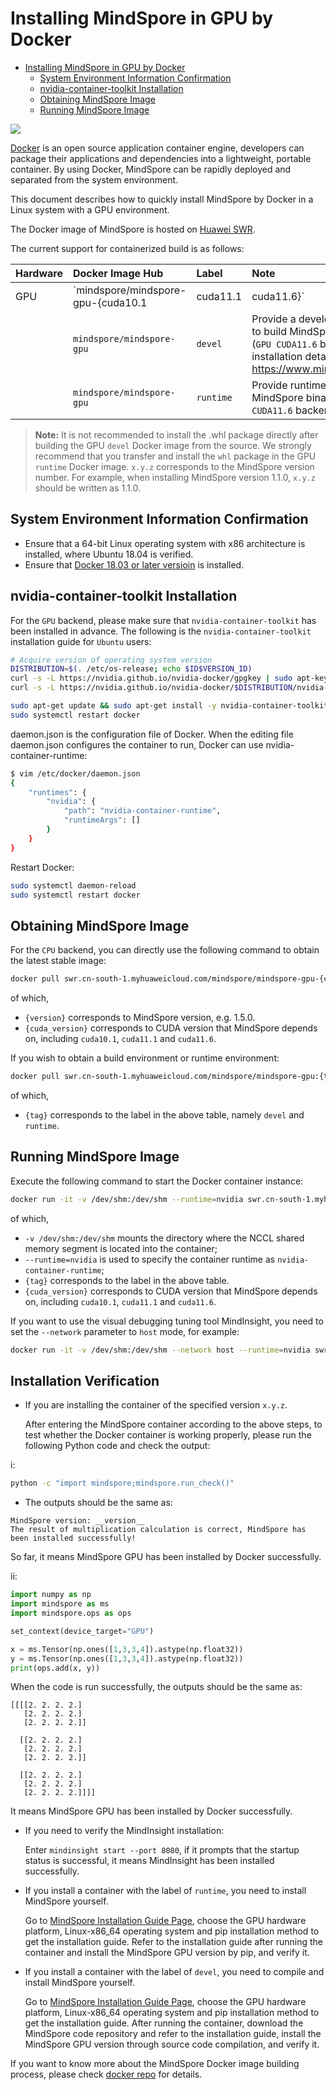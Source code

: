 # Installing MindSpore in GPU by Docker

<!-- TOC -->

- [Installing MindSpore in GPU by Docker](#installing-mindSpore-in-gpu-by-docker)
    - [System Environment Information Confirmation](#system-environment-information-confirmation)
    - [nvidia-container-toolkit Installation](#nvidia-container-toolkit-installation)
    - [Obtaining MindSpore Image](#obtaining-mindspore-image)
    - [Running MindSpore Image](#running-mindspore-image)

<!-- /TOC -->

<a href="https://gitee.com/mindspore/docs/blob/master/install/mindspore_gpu_install_docker_en.md" target="_blank"><img src="https://mindspore-website.obs.cn-north-4.myhuaweicloud.com/website-images/r2.0/resource/_static/logo_source_en.png"></a>

[Docker](https://docs.docker.com/get-docker/) is an open source application container engine, developers can package their applications and dependencies into a lightweight, portable container. By using Docker, MindSpore can be rapidly deployed and separated from the system environment.

This document describes how to quickly install MindSpore by Docker in a Linux system with a GPU environment.

The Docker image of MindSpore is hosted on [Huawei SWR](https://support.huaweicloud.com/swr/index.html).

The current support for containerized build is as follows:

| Hardware   | Docker Image Hub                | Label                       | Note                                       |
| :----- | :------------------------ | :----------------------- | :--------------------------------------- |
| GPU    | `mindspore/mindspore-gpu-{cuda10.1|cuda11.1|cuda11.6}` | `x.y.z`                  | A production environment with the MindSpore `x.y.z` GPU version pre-installed. (CUDA10.1, CUDA11.1 or CUDA11.6 backend) |
|        | `mindspore/mindspore-gpu` | `devel`                  | Provide a development environment to build MindSpore from the source (`GPU CUDA11.6` backend). For installation details, please refer to <https://www.mindspore.cn/install/en>. |
|        | `mindspore/mindspore-gpu` | `runtime`                | Provide runtime environment, MindSpore binary package (`GPU CUDA11.6` backend) is not installed. |

> **Note:** It is not recommended to install the .whl package directly after building the GPU `devel` Docker image from the source. We strongly recommend that you transfer and install the `whl` package in the GPU `runtime` Docker image.
> `x.y.z` corresponds to the MindSpore version number. For example, when installing MindSpore version 1.1.0, `x.y.z` should be written as 1.1.0.

## System Environment Information Confirmation

- Ensure that a 64-bit Linux operating system with x86 architecture is installed, where Ubuntu 18.04 is verified.
- Ensure that [Docker 18.03 or later versioin](https://docs.docker.com/get-docker/) is installed.

## nvidia-container-toolkit Installation

For the `GPU` backend, please make sure that `nvidia-container-toolkit` has been installed in advance. The following is the  `nvidia-container-toolkit` installation guide for `Ubuntu` users:

```bash
# Acquire version of operating system version
DISTRIBUTION=$(. /etc/os-release; echo $ID$VERSION_ID)
curl -s -L https://nvidia.github.io/nvidia-docker/gpgkey | sudo apt-key add -
curl -s -L https://nvidia.github.io/nvidia-docker/$DISTRIBUTION/nvidia-docker.list | sudo tee /etc/apt/sources.list.d/nvidia-docker.list

sudo apt-get update && sudo apt-get install -y nvidia-container-toolkit nvidia-docker2
sudo systemctl restart docker
```

daemon.json is the configuration file of Docker. When the editing file daemon.json configures the container to run, Docker can use nvidia-container-runtime:

```bash
$ vim /etc/docker/daemon.json
{
    "runtimes": {
        "nvidia": {
            "path": "nvidia-container-runtime",
            "runtimeArgs": []
        }
    }
}
```

Restart Docker:

```bash
sudo systemctl daemon-reload
sudo systemctl restart docker
```

## Obtaining MindSpore Image

For the `CPU` backend, you can directly use the following command to obtain the latest stable image:

```bash
docker pull swr.cn-south-1.myhuaweicloud.com/mindspore/mindspore-gpu-{cuda_version}:{version}
```

of which,

- `{version}` corresponds to MindSpore version, e.g. 1.5.0.
- `{cuda_version}` corresponds to CUDA version that MindSpore depends on, including `cuda10.1`, `cuda11.1` and `cuda11.6`.

If you wish to obtain a build environment or runtime environment:

```bash
docker pull swr.cn-south-1.myhuaweicloud.com/mindspore/mindspore-gpu:{tag}
```

of which,

- `{tag}` corresponds to the label in the above table, namely `devel` and `runtime`.

## Running MindSpore Image

Execute the following command to start the Docker container instance:

```bash
docker run -it -v /dev/shm:/dev/shm --runtime=nvidia swr.cn-south-1.myhuaweicloud.com/mindspore/mindspore-gpu-{cuda_version}:{tag} /bin/bash
```

of which,

- `-v /dev/shm:/dev/shm` mounts the directory where the NCCL shared memory segment is located into the container;
- `--runtime=nvidia` is used to specify the container runtime as `nvidia-container-runtime`;
- `{tag}` corresponds to the label in the above table.
- `{cuda_version}` corresponds to CUDA version that MindSpore depends on, including `cuda10.1`, `cuda11.1` and `cuda11.6`.

If you want to use the visual debugging tuning tool MindInsight, you need to set the `--network` parameter to `host` mode, for example:

```bash
docker run -it -v /dev/shm:/dev/shm --network host --runtime=nvidia swr.cn-south-1.myhuaweicloud.com/mindspore/mindspore-gpu-{cuda_version}:{tag} /bin/bash
```

## Installation Verification

- If you are installing the container of the specified version `x.y.z`.

    After entering the MindSpore container according to the above steps, to test whether the Docker container is working properly, please run the following Python code and check the output:

i:

```bash
python -c "import mindspore;mindspore.run_check()"
```

- The outputs should be the same as:

```text
MindSpore version: __version__
The result of multiplication calculation is correct, MindSpore has been installed successfully!
```

So far, it means MindSpore GPU has been installed by Docker successfully.

ii:

```python
import numpy as np
import mindspore as ms
import mindspore.ops as ops

set_context(device_target="GPU")

x = ms.Tensor(np.ones([1,3,3,4]).astype(np.float32))
y = ms.Tensor(np.ones([1,3,3,4]).astype(np.float32))
print(ops.add(x, y))
```

When the code is run successfully, the outputs should be the same as:

```text
[[[[2. 2. 2. 2.]
   [2. 2. 2. 2.]
   [2. 2. 2. 2.]]

  [[2. 2. 2. 2.]
   [2. 2. 2. 2.]
   [2. 2. 2. 2.]]

  [[2. 2. 2. 2.]
   [2. 2. 2. 2.]
   [2. 2. 2. 2.]]]]
```

It means MindSpore GPU has been installed by Docker successfully.

- If you need to verify the MindInsight installation:

    Enter ```mindinsight start --port 8080```, if it prompts that the startup status is successful, it means MindInsight has been installed successfully.

- If you install a container with the label of `runtime`, you need to install MindSpore yourself.

    Go to [MindSpore Installation Guide Page](https://www.mindspore.cn/install/en), choose the GPU hardware platform, Linux-x86_64 operating system and pip installation method to get the installation guide. Refer to the installation guide after running the container and install the MindSpore GPU version by pip, and verify it.

- If you install a container with the label of `devel`, you need to compile and install MindSpore yourself.

    Go to [MindSpore Installation Guide Page](https://www.mindspore.cn/install/en), choose the GPU hardware platform, Linux-x86_64 operating system and pip installation method to get the installation guide. After running the container, download the MindSpore code repository and refer to the installation guide, install the MindSpore GPU version through source code compilation, and verify it.

If you want to know more about the MindSpore Docker image building process, please check [docker repo](https://gitee.com/mindspore/mindspore/blob/master/scripts/docker/README.md#) for details.

